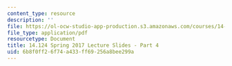 ```yaml
---
content_type: resource
description: ''
file: https://ol-ocw-studio-app-production.s3.amazonaws.com/courses/14-124-microeconomic-theory-iv-spring-2017/6b8f0ff26f74a433ff69256a8bee299a_MIT14_124S17_Slide4.pdf
file_type: application/pdf
resourcetype: Document
title: 14.124 Spring 2017 Lecture Slides - Part 4
uid: 6b8f0ff2-6f74-a433-ff69-256a8bee299a
---
```

